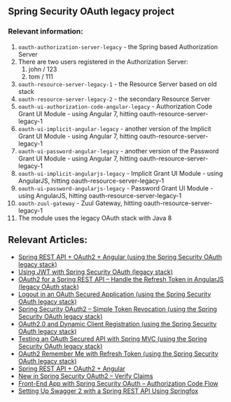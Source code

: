 ## Spring Security OAuth legacy project

### Relevant information:

1. `oauth-authorization-server-legacy` - the Spring based Authorization Server
2. There are two users registered in the Authorization Server:
   1. john / 123
   2. tom / 111
3. `oauth-resource-server-legacy-1` - the Resource Server based on old stack
4. `oauth-resource-server-legacy-2` - the secondary Resource Server 
5. `oauth-ui-authorization-code-angular-legacy` - Authorization Code Grant UI Module - using Angular 7, hitting oauth-resource-server-legacy-1
6. `oauth-ui-implicit-angular-legacy` - another version of the Implicit Grant UI Module - using Angular 7, hitting oauth-resource-server-legacy-1
7. `oauth-ui-password-angular-legacy` - another version of the Password Grant UI Module - using Angular 7, hitting oauth-resource-server-legacy-1
8. `oauth-ui-implicit-angularjs-legacy` - Implicit Grant UI Module - using AngularJS, hitting oauth-resource-server-legacy-1
9. `oauth-ui-password-angularjs-legacy` - Password Grant UI Module - using AngularJS, hitting oauth-resource-server-legacy-1
10. `oauth-zuul-gateway` - Zuul Gateway, hitting oauth-resource-server-legacy-1
11. The module uses the legacy OAuth stack with Java 8


## Relevant Articles: 

- [Spring REST API + OAuth2 + Angular (using the Spring Security OAuth legacy stack)](https://www.baeldung.com/rest-api-spring-oauth2-angular-legacy)
- [Using JWT with Spring Security OAuth (legacy stack)](http://www.baeldung.com/spring-security-oauth-jwt-legacy)
- [OAuth2 for a Spring REST API – Handle the Refresh Token in AngularJS (legacy OAuth stack)](http://www.baeldung.com/spring-security-oauth2-refresh-token-angular-js-legacy)
- [Logout in an OAuth Secured Application (using the Spring Security OAuth legacy stack)](http://www.baeldung.com/logout-spring-security-oauth-legacy)
- [Spring Security OAuth2 – Simple Token Revocation (using the Spring Security OAuth legacy stack)](http://www.baeldung.com/spring-security-oauth-revoke-tokens)
- [OAuth2.0 and Dynamic Client Registration (using the Spring Security OAuth legacy stack)](http://www.baeldung.com/spring-security-oauth-dynamic-client-registration)
- [Testing an OAuth Secured API with Spring MVC (using the Spring Security OAuth legacy stack)](https://www.baeldung.com/oauth-api-testing-with-spring-mvc)
- [OAuth2 Remember Me with Refresh Token (using the Spring Security OAuth legacy stack)](http://www.baeldung.com/spring-security-oauth2-remember-me)
- [Spring REST API + OAuth2 + Angular](http://www.baeldung.com/angular-4-upgrade-for-spring-security-oauth/)
- [New in Spring Security OAuth2 – Verify Claims](http://www.baeldung.com/spring-security-oauth-2-verify-claims)
- [Front-End App with Spring Security OAuth – Authorization Code Flow](http://www.baeldung.com/spring-security-oauth-authorization-code-flow)
- [Setting Up Swagger 2 with a Spring REST API Using Springfox](https://www.baeldung.com/swagger-2-documentation-for-spring-rest-api)
